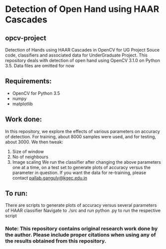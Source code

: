 # Detection of Open Hand using HAAR Cascades
## opcv-project
Detection of Hands using HAAR Cascades in OpenCV for UG Project
Souce code, classifiers and associated data for UnderGraduate Project. This repository deals with detection of open hand
using OpenCV 3.1.0 on Python 3.5. Data files are omitted for now

## Requirements: 
* OpenCV for Python 3.5
* numpy
* matplotlib

## Work done:
In this repository, we explore the effects of various parameters on accuracy of detection. For training, about 8000 samples were used, and for testing, about 3000. We then tweak:
1. Size of window
2. No of neighbours 
3. Image scaling
We run the classifier after changing the above parameters one at a time, on a test set to generate plots of accuracy versus the parameter in question.
If you want the data for re-training, please contact pallab.ganguly@kgec.edu.in

## To run:
There are scripts to generate plots of accuracy versus several parameters of HAAR classifier
Navigate to ./src and run python <filename>.py to run the respective script


### Note: This repository contains original research work done by the author. Please include proper citations when using any of the results obtained from this repository.
